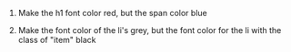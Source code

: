 1. Make the h1 font color red, but the span color blue

2. Make the font color of the li's grey, but the font color for the li with the class of "item" black
